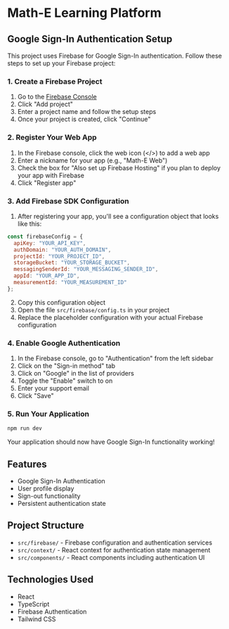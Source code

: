 # Math-E Learning Platform

## Google Sign-In Authentication Setup

This project uses Firebase for Google Sign-In authentication. Follow these steps to set up your Firebase project:

### 1. Create a Firebase Project

1. Go to the [Firebase Console](https://console.firebase.google.com/)
2. Click "Add project"
3. Enter a project name and follow the setup steps
4. Once your project is created, click "Continue"

### 2. Register Your Web App

1. In the Firebase console, click the web icon (</>) to add a web app
2. Enter a nickname for your app (e.g., "Math-E Web")
3. Check the box for "Also set up Firebase Hosting" if you plan to deploy your app with Firebase
4. Click "Register app"

### 3. Add Firebase SDK Configuration

1. After registering your app, you'll see a configuration object that looks like this:

```javascript
const firebaseConfig = {
  apiKey: "YOUR_API_KEY",
  authDomain: "YOUR_AUTH_DOMAIN",
  projectId: "YOUR_PROJECT_ID",
  storageBucket: "YOUR_STORAGE_BUCKET",
  messagingSenderId: "YOUR_MESSAGING_SENDER_ID",
  appId: "YOUR_APP_ID",
  measurementId: "YOUR_MEASUREMENT_ID"
};
```

2. Copy this configuration object
3. Open the file `src/firebase/config.ts` in your project
4. Replace the placeholder configuration with your actual Firebase configuration

### 4. Enable Google Authentication

1. In the Firebase console, go to "Authentication" from the left sidebar
2. Click on the "Sign-in method" tab
3. Click on "Google" in the list of providers
4. Toggle the "Enable" switch to on
5. Enter your support email
6. Click "Save"

### 5. Run Your Application

```bash
npm run dev
```

Your application should now have Google Sign-In functionality working!

## Features

- Google Sign-In Authentication
- User profile display
- Sign-out functionality
- Persistent authentication state

## Project Structure

- `src/firebase/` - Firebase configuration and authentication services
- `src/context/` - React context for authentication state management
- `src/components/` - React components including authentication UI

## Technologies Used

- React
- TypeScript
- Firebase Authentication
- Tailwind CSS